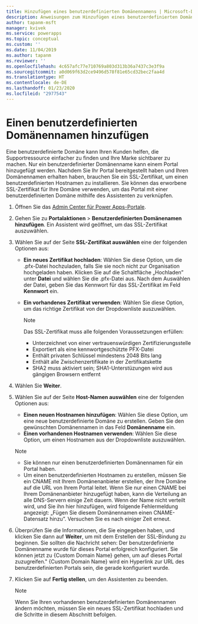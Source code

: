```yaml
---
title: Hinzufügen eines benutzerdefinierten Domänennamens | Microsoft-Dokumentation
description: Anweisungen zum Hinzufügen eines benutzerdefinierten Domänennamens.
author: tapanm-msft
manager: kvivek
ms.service: powerapps
ms.topic: conceptual
ms.custom: ''
ms.date: 11/04/2019
ms.author: tapanm
ms.reviewer: ''
ms.openlocfilehash: 4c657afc77e710769a803d313b36a7437c3e3f9a
ms.sourcegitcommit: a0d069f63d2ce9496d578f81e65cd32bec2faa4d
ms.translationtype: HT
ms.contentlocale: de-DE
ms.lasthandoff: 01/23/2020
ms.locfileid: "2977543"
---
```

# <a name="add-a-custom-domain-name"></a>Einen benutzerdefinierten Domänennamen hinzufügen

Eine benutzerdefinierte Domäne kann Ihren Kunden helfen, die Supportressource einfacher zu finden und Ihre Marke sichtbarer zu machen. Nur ein benutzerdefinierter Domänenname kann einem Portal hinzugefügt werden. Nachdem Sie Ihr Portal bereitgestellt haben und Ihren Domänennamen erhalten haben, brauchen Sie ein SSL-Zertifikat, um einen benutzerdefinierten Hostnamen zu installieren. Sie können das erworbene SSL-Zertifikat für Ihre Domäne verwenden, um das Portal mit einer benutzerdefinierten Domäne mithilfe des Assistenten zu verknüpfen.

1. Öffnen Sie das [Admin Center für Power Apps-Portale](admin-overview.md).

2. Gehen Sie zu **Portalaktionen** > **Benutzerdefinierten Domänenamen hinzufügen**. Ein Assistent wird geöffnet, um das SSL-Zertifikat auszuwählen.

3. Wählen Sie auf der Seite **SSL-Zertifikat auswählen** eine der folgenden Optionen aus:
   - **Ein neues Zertifikat hochladen**: Wählen Sie diese Option, um die .pfx-Datei hochzuladen, falls Sie sie noch nicht zur Organisation hochgeladen haben. Klicken Sie auf die Schaltfläche „Hochladen” unter **Datei** und wählen Sie die .pfx-Datei aus. Nach dem Auswählen der Datei, geben Sie das Kennwort für das SSL-Zertifikat im Feld **Kennwort** ein.
   - **Ein vorhandenes Zertifikat verwenden**: Wählen Sie diese Option, um das richtige Zertifikat von der Dropdownliste auszuwählen.

     > [!Note]
     > Das SSL-Zertifikat muss alle folgenden Voraussetzungen erfüllen:
     > - Unterzeichnet von einer vertrauenswürdigen Zertifizierungsstelle
     > - Exportiert als eine kennwortgeschützte PFX-Datei
     > - Enthält privaten Schlüssel mindestens 2048 Bits lang
     > - Enthält alle Zwischenzertifikate in der Zertifikatskette
     > - SHA2 muss aktiviert sein; SHA1-Unterstüzungen wird aus gängigen Browsern entfernt

4. Wählen Sie **Weiter**.

5. Wählen Sie auf der Seite **Host-Namen auswählen** eine der folgenden Optionen aus:
    - **Einen neuen Hostnamen hinzufügen**: Wählen Sie diese Option, um eine neue benutzerdefinierte Domäne zu erstellen. Geben Sie den gewünschten Domänennamen in das Feld **Domänenname** ein.
    - **Einen vorhandenen Hostnamen verwenden**: Wählen Sie diese Option, um einen Hostnamen aus der Dropdownliste auszuwählen. 
   
   > [!Note]
   > - Sie können nur einen benutzerdefinierten Domänennamen für ein Portal haben. 
   > - Um einen benutzerdefinierten Hostnamen zu erstellen, müssen Sie ein CNAME mit Ihrem Domänenanbieter erstellen, der Ihre Domäne auf die URL von Ihrem Portal leitet. Wenn Sie nur einen CNAME bei Ihrem Domänenanbieter hinzugefügt haben, kann die Verteilung an alle DNS-Servern einige Zeit dauern. Wenn der Name nicht verteilt wird, und Sie ihn hier hinzufügen, wird folgende Fehlermeldung angezeigt: „Fügen Sie diesem Domänennamen einen CNAME-Datensatz hinzu”. Versuchen Sie es nach einiger Zeit erneut.

6. Überprüfen Sie die Informationen, die Sie eingegeben haben, und klicken Sie dann auf **Weiter**, um mit dem Erstellen der SSL-Bindung zu beginnen. Sie sollten die Nachricht sehen: Der benutzerdefinierte Domänenname wurde für dieses Portal erfolgreich konfiguriert. Sie können jetzt zu {Custom Domain Name} gehen, um auf dieses Portal zuzugreifen." {Custom Domain Name} wird ein Hyperlink zur URL des benutzerdefinierten Portals sein, die gerade konfiguriert wurde.

7. Klicken Sie auf **Fertig stellen**, um den Assistenten zu beenden.

    > [!Note]
    > Wenn Sie Ihren vorhandenen benutzerdefinierten Domänennamen ändern möchten, müssen Sie ein neues SSL-Zertifikat hochladen und die Schritte in diesem Abschnitt befolgen.
    

